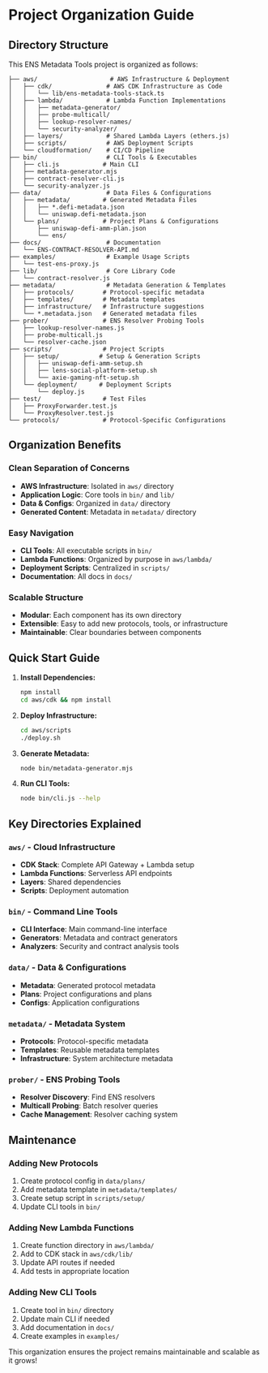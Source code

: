 # Project Organization Guide

## Directory Structure

This ENS Metadata Tools project is organized as follows:

```
├── aws/                    # AWS Infrastructure & Deployment
│   ├── cdk/               # AWS CDK Infrastructure as Code
│   │   └── lib/ens-metadata-tools-stack.ts
│   ├── lambda/            # Lambda Function Implementations
│   │   ├── metadata-generator/
│   │   ├── probe-multicall/
│   │   ├── lookup-resolver-names/
│   │   └── security-analyzer/
│   ├── layers/            # Shared Lambda Layers (ethers.js)
│   ├── scripts/           # AWS Deployment Scripts
│   └── cloudformation/    # CI/CD Pipeline
├── bin/                   # CLI Tools & Executables
│   ├── cli.js            # Main CLI
│   ├── metadata-generator.mjs
│   ├── contract-resolver-cli.js
│   └── security-analyzer.js
├── data/                  # Data Files & Configurations
│   ├── metadata/         # Generated Metadata Files
│   │   ├── *.defi-metadata.json
│   │   └── uniswap.defi-metadata.json
│   └── plans/            # Project Plans & Configurations
│       ├── uniswap-defi-amm-plan.json
│       └── ens/
├── docs/                  # Documentation
│   └── ENS-CONTRACT-RESOLVER-API.md
├── examples/              # Example Usage Scripts
│   └── test-ens-proxy.js
├── lib/                   # Core Library Code
│   └── contract-resolver.js
├── metadata/              # Metadata Generation & Templates
│   ├── protocols/        # Protocol-specific metadata
│   ├── templates/        # Metadata templates
│   ├── infrastructure/   # Infrastructure suggestions
│   └── *.metadata.json   # Generated metadata files
├── prober/               # ENS Resolver Probing Tools
│   ├── lookup-resolver-names.js
│   ├── probe-multicall.js
│   └── resolver-cache.json
├── scripts/              # Project Scripts
│   ├── setup/           # Setup & Generation Scripts
│   │   ├── uniswap-defi-amm-setup.sh
│   │   ├── lens-social-platform-setup.sh
│   │   └── axie-gaming-nft-setup.sh
│   └── deployment/      # Deployment Scripts
│       └── deploy.js
├── test/                 # Test Files
│   ├── ProxyForwarder.test.js
│   └── ProxyResolver.test.js
└── protocols/            # Protocol-Specific Configurations
```

## Organization Benefits

### Clean Separation of Concerns
- **AWS Infrastructure**: Isolated in `aws/` directory
- **Application Logic**: Core tools in `bin/` and `lib/`
- **Data & Configs**: Organized in `data/` directory
- **Generated Content**: Metadata in `metadata/` directory

### Easy Navigation
- **CLI Tools**: All executable scripts in `bin/`
- **Lambda Functions**: Organized by purpose in `aws/lambda/`
- **Deployment Scripts**: Centralized in `scripts/`
- **Documentation**: All docs in `docs/`

### Scalable Structure
- **Modular**: Each component has its own directory
- **Extensible**: Easy to add new protocols, tools, or infrastructure
- **Maintainable**: Clear boundaries between components

## Quick Start Guide

1. **Install Dependencies:**
   ```bash
   npm install
   cd aws/cdk && npm install
   ```

2. **Deploy Infrastructure:**
   ```bash
   cd aws/scripts
   ./deploy.sh
   ```

3. **Generate Metadata:**
   ```bash
   node bin/metadata-generator.mjs
   ```

4. **Run CLI Tools:**
   ```bash
   node bin/cli.js --help
   ```

## Key Directories Explained

### `aws/` - Cloud Infrastructure
- **CDK Stack**: Complete API Gateway + Lambda setup
- **Lambda Functions**: Serverless API endpoints
- **Layers**: Shared dependencies
- **Scripts**: Deployment automation

### `bin/` - Command Line Tools
- **CLI Interface**: Main command-line interface
- **Generators**: Metadata and contract generators
- **Analyzers**: Security and contract analysis tools

### `data/` - Data & Configurations
- **Metadata**: Generated protocol metadata
- **Plans**: Project configurations and plans
- **Configs**: Application configurations

### `metadata/` - Metadata System
- **Protocols**: Protocol-specific metadata
- **Templates**: Reusable metadata templates
- **Infrastructure**: System architecture metadata

### `prober/` - ENS Probing Tools
- **Resolver Discovery**: Find ENS resolvers
- **Multicall Probing**: Batch resolver queries
- **Cache Management**: Resolver caching system

## Maintenance

### Adding New Protocols
1. Create protocol config in `data/plans/`
2. Add metadata template in `metadata/templates/`
3. Create setup script in `scripts/setup/`
4. Update CLI tools in `bin/`

### Adding New Lambda Functions
1. Create function directory in `aws/lambda/`
2. Add to CDK stack in `aws/cdk/lib/`
3. Update API routes if needed
4. Add tests in appropriate location

### Adding New CLI Tools
1. Create tool in `bin/` directory
2. Update main CLI if needed
3. Add documentation in `docs/`
4. Create examples in `examples/`

This organization ensures the project remains maintainable and scalable as it grows!
